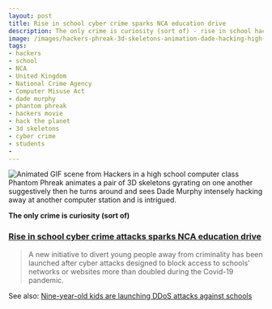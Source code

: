 ```yaml
---
layout: post
title: Rise in school cyber crime sparks NCA education drive
description: The only crime is curiosity (sort of) - rise in school hacking attacks sparks education drive from the UK's National Crime Agency (NCA).
image: /images/hackers-phreak-3d-skeletons-animation-dade-hacking-high-school-class-cyberdelianyc.gif
tags: 
- hackers
- school
- NCA
- United Kingdom
- National Crime Agency
- Computer Misuse Act
- dade murphy
- phantom phreak
- hackers movie
- hack the planet
- 3d skeletons
- cyber crime
- students
- 
---
```

![Animated GIF scene from Hackers in a high school computer class Phantom Phreak animates a pair of 3D skeletons gyrating on one another suggestively then he turns around and sees Dade Murphy intensely hacking away at another computer station and is intrigued.](/images/hackers-phreak-3d-skeletons-animation-dade-hacking-high-school-class-cyberdelianyc.gif)

**The only crime is curiosity (sort of)**

### [Rise in school cyber crime attacks sparks NCA education drive](https://www.nationalcrimeagency.gov.uk/news/rise-in-school-cyber-crime-attacks-sparks-nca-education-drive)

> A new initiative to divert young people away from criminality has been  launched after cyber attacks designed to block access to schools’ networks or websites more than doubled during the Covid-19 pandemic.

See also: [Nine-year-old kids are launching DDoS attacks against schools](https://www.bitdefender.com/blog/hotforsecurity/nine-year-old-kids-are-launching-ddos-attacks-against-schools/)